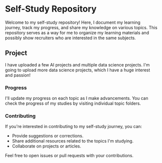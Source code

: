 # Self-Study Repository

Welcome to my self-study repository! Here, I document my learning journey, track my progress, and share my knowledge on various topics. 
This repository serves as a way for me to organize my learning materials and possibly show recruiters who are interested in the same subjects.

## Project

I have uploaded a few AI projects and multiple data science projects. I'm going to upload more data science projects, which I have a huge interest and passion!

### Progress

I'll update my progress on each topic as I make advancements. You can check the progress of my studies by visiting individual topic folders.

### Contributing

If you're interested in contributing to my self-study journey, you can:

- Provide suggestions or corrections.
- Share additional resources related to the topics I'm studying.
- Collaborate on projects or articles.

Feel free to open issues or pull requests with your contributions.
